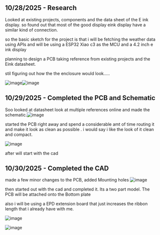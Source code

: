 <!--
  ===================    !!READ THIS NOTICE!!   ====================
  DO NOT edit this file manually. Your changes WILL BE OVERWRITTEN!
  This journal is auto generated and updated by Hack Club Blueprint.
  To edit this file, please edit your journal entries on Blueprint.
  ==================================================================
-->

## 10/28/2025 - Research  

Looked at existing projects, components and the data sheet of the E ink display.
so found out that most of the good display eink display have a similar kind of connection.

so the basic sketch for the project is that i will be fetching the weather data using APIs and will be using a ESP32 Xiao c3 as the MCU and a 4.2 inch e ink display 

planning to design a PCB taking reference from existing projects and the Eink datasheet.

stil figuring out how the the enclosure would look.....

![image](https://blueprint.hackclub.com/user-attachments/blobs/proxy/eyJfcmFpbHMiOnsiZGF0YSI6NjIxOSwicHVyIjoiYmxvYl9pZCJ9fQ==--3b085ab23d67c45a159d8560433dd462946f424a/image.png)![image](/user-attachments/blobs/proxy/eyJfcmFpbHMiOnsiZGF0YSI6NjIyMCwicHVyIjoiYmxvYl9pZCJ9fQ==--d2574dbbf02568604970ecf17ce8aa219fc691ee/image.png)

  

## 10/29/2025 - Completed the PCB and Schematic   

Soo looked at datasheet look at multiple references online and made the schematic.![image](https://blueprint.hackclub.com/user-attachments/blobs/proxy/eyJfcmFpbHMiOnsiZGF0YSI6NjUwMiwicHVyIjoiYmxvYl9pZCJ9fQ==--ffe2d3045c8a3b524028cff54aa75074f7827b74/image.png)

started the PCB right away and spend a considerable amt of time routing it and make it look as clean as possible . i would say i like the look of it clean and compact. 

![image](https://blueprint.hackclub.com/user-attachments/blobs/proxy/eyJfcmFpbHMiOnsiZGF0YSI6NjUwNiwicHVyIjoiYmxvYl9pZCJ9fQ==--723e992f087ce43b1f285b93b47ad11daf4693c5/image.png)

after will start with the cad
  

## 10/30/2025 - Completed the CAD  

made a few minor changes to the PCB, added Mounting holes 
![image](https://blueprint.hackclub.com/user-attachments/blobs/proxy/eyJfcmFpbHMiOnsiZGF0YSI6NjYzNiwicHVyIjoiYmxvYl9pZCJ9fQ==--5851c8223446abc6856b17e6c64c959f45c733a0/image.png)


then started out with the cad and completed it. Its a two part model.
The PCB will be attached onto the Bottom plate 

also i will be using a EPD extension board that just increases the ribbon length that i already have with me.

![image](https://blueprint.hackclub.com/user-attachments/blobs/proxy/eyJfcmFpbHMiOnsiZGF0YSI6NjYzNywicHVyIjoiYmxvYl9pZCJ9fQ==--dee1cbea92dd75b7ffefbdf9495a5467b9ae166c/image.png)

![image](https://blueprint.hackclub.com/user-attachments/blobs/proxy/eyJfcmFpbHMiOnsiZGF0YSI6NjYzOCwicHVyIjoiYmxvYl9pZCJ9fQ==--e8c62a22cdf8dbb96071f454b8475662c1a60b63/image.png)
  


